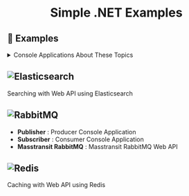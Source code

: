 <div align="center">
 <h1 align="center">Simple .NET Examples</h3>
</div>

## 📖 Examples

<details>
 <summary>Console Applications About These Topics</summary>
 <ul>
  <li>
   <b>.NET Documents</b>
   <ul>
    <li>Stream and File</li>
    <li>Lamda Expresion</li>
    <li>Static</li>
    <li>Reflection</li>
    <li>Thread</li>
    <li>Semaphore</li>
    <li>Asynchronous with Async Function</li>
    <li>Task</li>
    <li>Parallel</li>
   </ul>
  </li>
  <li>Delegate</li>
  <li>Elasticsearch</li>
  <li>Redis</li>
 </ul>
</details>

## ![Elasticsearch][elasticsearch-shield]

Searching with Web API using Elasticsearch

## ![RabbitMQ][rabbitmq-shield]

- **Publisher** : Producer Console Application
- **Subscriber** : Consumer Console Application
- **Masstransit RabbitMQ** : Masstransit RabbitMQ Web API

## ![Redis][redis-shield]

Caching with Web API using Redis

[elasticsearch-shield]: https://img.shields.io/badge/Elastic_Search-005571?style=for-the-badge&logo=elasticsearch&logoColor=white
[rabbitmq-shield]: https://img.shields.io/badge/-rabbitmq-%23FF6600?style=for-the-badge&logo=rabbitmq&logoColor=white
[redis-shield]: https://img.shields.io/badge/redis-DC382D?style=for-the-badge&logo=redis&logoColor=white
